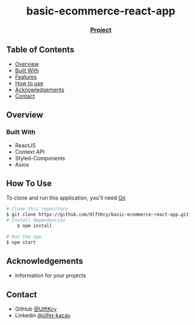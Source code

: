 <h1 align="center">basic-ecommerce-react-app</h1>


<div align="center">
  <h3>
    <a href="https://basic-ecommerce-react-app.vercel.app">
      Project
    </a>
 
  </h3>
</div>

<!-- TABLE OF CONTENTS -->

## Table of Contents

- [Overview](#overview)
- [Built With](#built-with)
- [Features](#features)
- [How to use](#how-to-use)
- [Acknowledgements](#acknowledgements)
- [Contact](#contact)

<!-- OVERVIEW -->

## Overview



### Built With

<!-- This section should list any major frameworks that you built your project using. Here are a few examples.-->

- ReactJS
- Context API
- Styled-Components
- Axios


## How To Use

<!-- This is an example, please update according to your application -->

To clone and run this application, you'll need [Git]([https://git-scm.com](https://github.com/UlftKcy/basic-ecommerce-react-app)) 
```bash
# Clone this repository
$ git clone https://github.com/UlftKcy/basic-ecommerce-react-app.git
# Install dependencies
    $ npm install

# Run the app
$ npm start
```

## Acknowledgements
- Information for your projects

## Contact

- GitHub [@UlftKcy](https://github.com/UlftKcy)
- Linkedin [@ülfet-kacay](https://www.linkedin.com/in/ulfet-kacay/)
